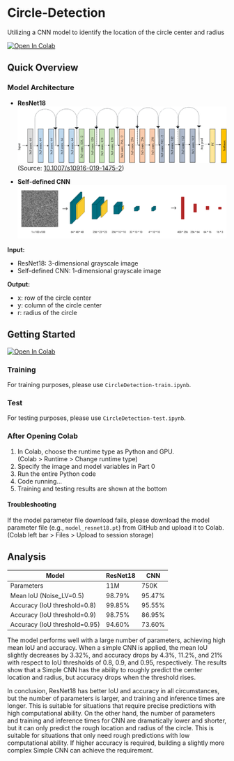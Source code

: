 # Circle-Detection

Utilizing a CNN model to identify the location of the circle center and radius

[![Open In Colab](https://colab.research.google.com/assets/colab-badge.svg)](https://colab.research.google.com/github/Dawosn-ma/Circle-Detection/)

## Quick Overview

### Model Architecture

- **ResNet18**  
  ![ResNet18 Architecture](./Images/ResNet18_Architecture.png)  
  (Source: [10.1007/s10916-019-1475-2](https://doi.org/10.1007/s10916-019-1475-2))

- **Self-defined CNN**  
  ![CNN Architecture](./Images/CNN_Architecture.png)

**Input:**
- ResNet18: 3-dimensional grayscale image
- Self-defined CNN: 1-dimensional grayscale image

**Output:**
- x: row of the circle center
- y: column of the circle center
- r: radius of the circle

## Getting Started

[![Open In Colab](https://colab.research.google.com/assets/colab-badge.svg)](https://colab.research.google.com/github/Dawosn-ma/Circle-Detection/)

### Training

For training purposes, please use `CircleDetection-train.ipynb`.

### Test

For testing purposes, please use `CircleDetection-test.ipynb`.

### After Opening Colab

1. In Colab, choose the runtime type as Python and GPU.  
   (Colab > Runtime > Change runtime type)
2. Specify the image and model variables in Part 0
3. Run the entire Python code
4. Code running...
5. Training and testing results are shown at the bottom

#### Troubleshooting

If the model parameter file download fails, please download the model parameter file (e.g., `model_resnet18.pt`) from GitHub and upload it to Colab.  
(Colab left bar > Files > Upload to session storage)

## Analysis

| Model                         | ResNet18 | CNN    |
| ----------------------------- | -------- | ------ |
| Parameters                    | 11M      | 750K   |
| Mean IoU (Noise_LV=0.5)       | 98.79%   | 95.47% |
| Accuracy (IoU threshold=0.8)  | 99.85%   | 95.55% |
| Accuracy (IoU threshold=0.9)  | 98.75%   | 86.95% |
| Accuracy (IoU threshold=0.95) | 94.60%   | 73.60% |

The model performs well with a large number of parameters, achieving high mean IoU and accuracy. When a simple CNN is applied, the mean IoU slightly decreases by 3.32%, and accuracy drops by 4.3%, 11.2%, and 21% with respect to IoU thresholds of 0.8, 0.9, and 0.95, respectively. The results show that a Simple CNN has the ability to roughly predict the center location and radius, but accuracy drops when the threshold rises.

In conclusion, ResNet18 has better IoU and accuracy in all circumstances, but the number of parameters is larger, and training and inference times are longer. This is suitable for situations that require precise predictions with high computational ability. On the other hand, the number of parameters and training and inference times for CNN are dramatically lower and shorter, but it can only predict the rough location and radius of the circle. This is suitable for situations that only need rough predictions with low computational ability. If higher accuracy is required, building a slightly more complex Simple CNN can achieve the requirement.
